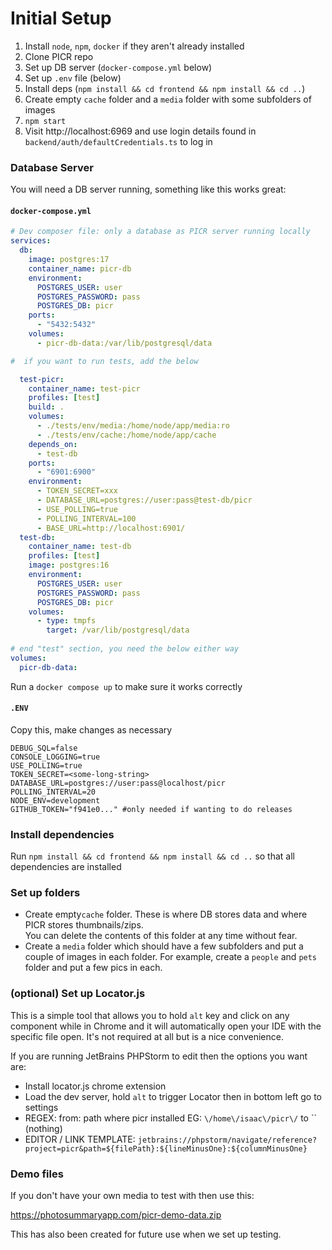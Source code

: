 
# Initial Setup

1. Install `node`, `npm`, `docker` if they aren't already installed
2. Clone PICR repo
3. Set up DB server (`docker-compose.yml` below)
4. Set up `.env` file (below)
5. Install deps (`npm install && cd frontend && npm install && cd ..`)
6. Create empty `cache` folder and a `media` folder with some subfolders of images
7. `npm start`
8. Visit http://localhost:6969 and use login details found in `backend/auth/defaultCredentials.ts` to log in

### Database Server
You will need a DB server running, something like this works great:

#### `docker-compose.yml`
```yaml
# Dev composer file: only a database as PICR server running locally
services:
  db:
    image: postgres:17
    container_name: picr-db
    environment:
      POSTGRES_USER: user
      POSTGRES_PASSWORD: pass
      POSTGRES_DB: picr
    ports:
      - "5432:5432"
    volumes:
      - picr-db-data:/var/lib/postgresql/data

#  if you want to run tests, add the below

  test-picr:
    container_name: test-picr
    profiles: [test]
    build: .
    volumes:
      - ./tests/env/media:/home/node/app/media:ro
      - ./tests/env/cache:/home/node/app/cache
    depends_on:
      - test-db
    ports:
      - "6901:6900"
    environment:
      - TOKEN_SECRET=xxx
      - DATABASE_URL=postgres://user:pass@test-db/picr
      - USE_POLLING=true
      - POLLING_INTERVAL=100
      - BASE_URL=http://localhost:6901/
  test-db:
    container_name: test-db
    profiles: [test]
    image: postgres:16
    environment:
      POSTGRES_USER: user
      POSTGRES_PASSWORD: pass
      POSTGRES_DB: picr
    volumes:
      - type: tmpfs
        target: /var/lib/postgresql/data
        
# end "test" section, you need the below either way
volumes:
  picr-db-data:
```
Run a `docker compose up` to make sure it works correctly

#### `.ENV`
Copy this, make changes as necessary
```dotenv
DEBUG_SQL=false
CONSOLE_LOGGING=true
USE_POLLING=true
TOKEN_SECRET=<some-long-string>
DATABASE_URL=postgres://user:pass@localhost/picr
POLLING_INTERVAL=20
NODE_ENV=development
GITHUB_TOKEN="f941e0..." #only needed if wanting to do releases
```

### Install dependencies
Run `npm install && cd frontend && npm install && cd ..` so that all dependencies are installed

### Set up folders
- Create empty`cache` folder. These is where DB stores data and where PICR stores thumbnails/zips.  
  You can delete the contents of this folder at any time without fear.
- Create a `media` folder which should have a few subfolders and put a couple of images in each folder.
  For example, create a `people` and `pets` folder and put a few pics in each.

### (optional) Set up Locator.js
This is a simple tool that allows you to hold `alt` key and click on any component while in Chrome and it will automatically open your IDE with the specific file open. 
It's not required at all but is a nice convenience. 

If you are running JetBrains PHPStorm to edit then the options you want are:
- Install locator.js chrome extension
- Load the dev server, hold `alt` to trigger Locator then in bottom left go to settings
- REGEX: from: path where picr installed EG: `\/home\/isaac\/picr\/` to `` (nothing)
- EDITOR / LINK TEMPLATE: `jetbrains://phpstorm/navigate/reference?project=picr&path=${filePath}:${lineMinusOne}:${columnMinusOne}`


### Demo files
If you don't have your own media to test with then use this:

https://photosummaryapp.com/picr-demo-data.zip

This has also been created for future use when we set up testing.